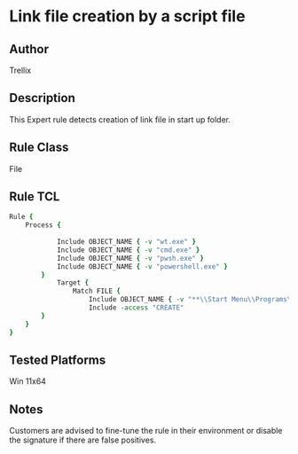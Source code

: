 # Link file creation by a script file

## Author
Trellix

## Description
This Expert rule detects creation of link file in start up folder.

## Rule Class 
File

## Rule TCL
```tcl
Rule {
	Process {
				
			Include OBJECT_NAME { -v "wt.exe" }
			Include OBJECT_NAME { -v "cmd.exe" }
			Include OBJECT_NAME { -v "pwsh.exe" }
			Include OBJECT_NAME { -v "powershell.exe" }
	    }
			Target {
				Match FILE {
					Include OBJECT_NAME { -v "**\\Start Menu\\Programs\\Startup\\*.lnk" }
					Include -access "CREATE"
		}
	}
}
```

## Tested Platforms
Win 11x64

## Notes
Customers are advised to fine-tune the rule in their environment or disable the signature if there are false positives.
